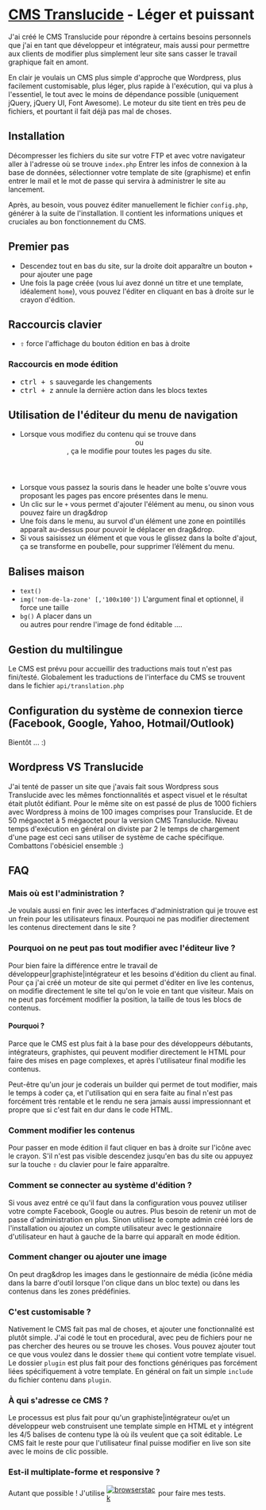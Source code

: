 # [CMS Translucide](http://www.translucide.net) - Léger et puissant

J'ai créé le CMS Translucide pour répondre à certains besoins personnels que j'ai en tant que développeur et intégrateur, mais aussi pour permettre aux clients de modifier plus simplement leur site sans casser le travail graphique fait en amont.

En clair je voulais un CMS plus simple d'approche que Wordpress, plus facilement customisable, plus léger, plus rapide à l'exécution, qui va plus à l'essentiel, le tout avec le moins de dépendance possible (uniquement jQuery, jQuery UI, Font Awesome). Le moteur du site tient en très peu de fichiers, et pourtant il fait déjà pas mal de choses.

## Installation
Décompresser les fichiers du site sur votre FTP et avec votre navigateur aller à l'adresse où se trouve `index.php`
Entrer les infos de connexion à la base de données, sélectionner votre template de site (graphisme) et enfin entrer le mail et le mot de passe qui servira à administrer le site au lancement.

Après, au besoin, vous pouvez éditer manuellement le fichier `config.php`, générer à la suite de l'installation. Il contient les informations uniques et cruciales au bon fonctionnement du CMS.

## Premier pas
- Descendez tout en bas du site, sur la droite doit apparaître un bouton `+` pour ajouter une page
- Une fois la page créée (vous lui avez donné un titre et une template, idéalement `home`), vous pouvez l'éditer en cliquant en bas à droite sur le crayon d'édition.

## Raccourcis clavier
- <kbd>⇧</kbd> force l'affichage du bouton édition en bas à droite

### Raccourcis en mode édition
- <kbd>ctrl + s</kbd> sauvegarde les changements
- <kbd>ctrl + z</kbd> annule la dernière action dans les blocs textes

## Utilisation de l'éditeur du menu de navigation
- Lorsque vous modifiez du contenu qui se trouve dans <header> ou <footer>, ça le modifie pour toutes les pages du site.
- Lorsque vous passez la souris dans le header une boîte s'ouvre vous proposant les pages pas encore présentes dans le menu.
- Un clic sur le `+` vous permet d'ajouter l'élément au menu, ou sinon vous pouvez faire un drag&drop
- Une fois dans le menu, au survol d'un élément une zone en pointillés apparaît au-dessus pour pouvoir le déplacer en drag&drop.
- Si vous saisissez un élément et que vous le glissez dans la boîte d'ajout, ça se transforme en poubelle, pour supprimer l’élément du menu.

## Balises maison
- `text()`
- `img('nom-de-la-zone' [,'100x100'])` L'argument final et optionnel, il force une taille
- `bg()` A placer dans un <div> ou autres pour rendre l'image de fond éditable
....

## Gestion du multilingue
Le CMS est prévu pour accueillir des traductions mais tout n'est pas fini/testé. Globalement les traductions de l'interface du CMS se trouvent dans le fichier `api/translation.php`

## Configuration du système de connexion tierce (Facebook, Google, Yahoo, Hotmail/Outlook)
Bientôt ... :)

## Wordpress VS Translucide
J'ai tenté de passer un site que j'avais fait sous Wordpress sous Translucide avec les mêmes fonctionnalités et aspect visuel et le résultat était plutôt édifiant.
Pour le même site on est passé de plus de 1000 fichiers avec Wordpress à moins de 100 images comprises pour Translucide. Et de 50 mégaoctet à 5 mégaoctet pour la version CMS Translucide. Niveau temps d'exécution en général on diviste par 2 le temps de chargement d'une page est ceci sans utiliser de système de cache spécifique. Combattons l'obésiciel ensemble :)


## FAQ

### Mais où est l'administration ?
Je voulais aussi en finir avec les interfaces d'administration qui je trouve est un frein pour les utilisateurs finaux. Pourquoi ne pas modifier directement les contenus directement dans le site ?

### Pourquoi on ne peut pas tout modifier avec l'éditeur live ?
Pour bien faire la différence entre le travail de développeur|graphiste|intégrateur et les besoins d'édition du client au final.
Pour ça j'ai créé un moteur de site qui permet d'éditer en live les contenus, on modifie directement le site tel qu'on le voie en tant que visiteur. Mais on ne peut pas forcément modifier la position, la taille de tous les blocs de contenus.

#### Pourquoi ?
Parce que le CMS est plus fait à la base pour des développeurs débutants, intégrateurs, graphistes, qui peuvent modifier directement le HTML pour faire des mises en page complexes, et après l'utilisateur final modifie les contenus.

Peut-être qu'un jour je coderais un builder qui permet de tout modifier, mais le temps à coder ça, et l'utilisation qui en sera faite au final n'est pas forcément très rentable et le rendu ne sera jamais aussi impressionnant et propre que si c'est fait en dur dans le code HTML.

### Comment modifier les contenus
Pour passer en mode édition il faut cliquer en bas à droite sur l'icône avec le crayon. S'il n'est pas visible descendez jusqu'en bas du site ou appuyez sur la touche <kbd>⇧</kbd> du clavier pour le faire apparaître.

### Comment se connecter au système d'édition ?
Si vous avez entré ce qu'il faut dans la configuration vous pouvez utiliser votre compte Facebook, Google ou autres. Plus besoin de retenir un mot de passe d'administration en plus.
Sinon utilisez le compte admin créé lors de l'installation ou ajoutez un compte utilisateur avec le gestionnaire d'utilisateur en haut à gauche de la barre qui apparaît en mode édition.

### Comment changer ou ajouter une image
On peut drag&drop les images dans le gestionnaire de média (icône média dans la barre d'outil lorsque l'on clique dans un bloc texte) ou dans les contenus dans les zones prédéfinies.

### C'est customisable ?
Nativement le CMS fait pas mal de choses, et ajouter une fonctionnalité est plutôt simple. J'ai codé le tout en procedural, avec peu de fichiers pour ne pas chercher des heures ou se trouve les choses.
Vous pouvez ajouter tout ce que vous voulez dans le dossier `theme` qui contient votre template visuel. 
Le dossier `plugin` est plus fait pour des fonctions génériques pas forcément liées spécifiquement à votre template. En général on fait un simple `include` du fichier contenu dans `plugin`.

### À qui s'adresse ce CMS ?
Le processus est plus fait pour qu'un graphiste|intégrateur ou/et un développeur web construisent une template simple en HTML et y intégrent les 4/5 balises de contenu type là où ils veulent que ça soit éditable. Le CMS fait le reste pour que l'utilisateur final puisse modifier en live son site avec le moins de clic possible.

### Est-il multiplate-forme et responsive ?
Autant que possible ! J'utilise <a href="https://www.browserstack.com"><img src="https://www.browserstack.com/images/layout/browserstack-logo-600x315.png" widht="100" alt="browserstack" style="max-width:100px; vertical-align:middle;"></a> pour faire mes tests.